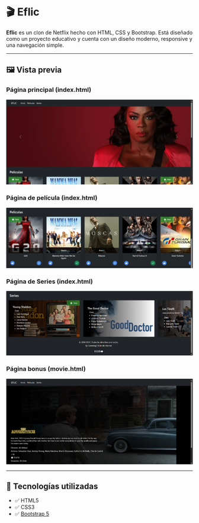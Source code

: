 # 🎬 Eflic

**Eflic** es un clon de Netflix hecho con HTML, CSS y Bootstrap. Está diseñado como un proyecto educativo y cuenta con un diseño moderno, responsive y una navegación simple.

---

## 🖼️ Vista previa

### Página principal (index.html)
![Página principal](./source/preview-home.png)


### Página de película (index.html)
![Página de película](./source/preview-movie.png)

### Página de Series (index.html)
![Página de película](./source/preview-serie.png)

### Página bonus (movie.html)
![Página de película](./source/preview-bonus.png)

---

## 🧰 Tecnologías utilizadas

- ✅ HTML5
- ✅ CSS3
- ✅ [Bootstrap 5](https://getbootstrap.com/)

